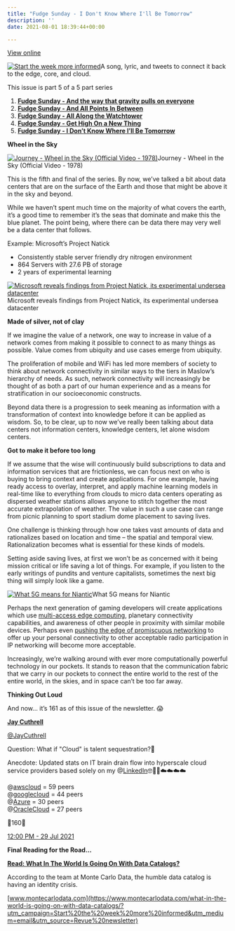 ```yaml
---
title: "Fudge Sunday - I Don't Know Where I'll Be Tomorrow"
description: ''
date: 2021-08-01 18:39:44+00:00

---
```


[View online](https://sunday.fudge.org/issues/fudge-sunday-i-don-t-know-where-i-ll-be-tomorrow-679416?utm_campaign=Issue&utm_content=view_in_browser&utm_medium=email&utm_source=Start+the+week+more+informed)

[![Start the week more informed](https://bucketeer-e05bbc84-baa3-437e-9518-adb32be77984.s3.amazonaws.com/public/images/c81de624-1bb9-4e6c-b078-39a261ba13ad_1200x115.png "Start the week more informed")](https://substackcdn.com/image/fetch/f_auto,q_auto:good,fl_progressive:steep/https%3A%2F%2Fbucketeer-e05bbc84-baa3-437e-9518-adb32be77984.s3.amazonaws.com%2Fpublic%2Fimages%2Fc81de624-1bb9-4e6c-b078-39a261ba13ad_1200x115.png)A song, lyric, and tweets to connect it back to the edge, core, and cloud.

This issue is part 5 of a 5 part series

1. **[Fudge Sunday - And the way that gravity pulls on everyone](https://sunday.fudge.org/issues/fudge-sunday-and-the-way-that-gravity-pulls-on-everyone-673047?utm_campaign=Start%20the%20week%20more%20informed&utm_medium=email&utm_source=Revue%20newsletter)**
2. **[Fudge Sunday - And All Points In Between](https://sunday.fudge.org/issues/fudge-sunday-and-all-points-in-between-679406?utm_campaign=Start%20the%20week%20more%20informed&utm_medium=email&utm_source=Revue%20newsletter)**
3. **[Fudge Sunday - All Along the Watchtower](https://sunday.fudge.org/issues/fudge-sunday-all-along-the-watchtower-679407?utm_campaign=Start%20the%20week%20more%20informed&utm_medium=email&utm_source=Revue%20newsletter)**
4. **[Fudge Sunday - Get High On a New Thing](https://sunday.fudge.org/issues/fudge-sunday-get-high-on-a-new-thing-679408?utm_campaign=Start%20the%20week%20more%20informed&utm_medium=email&utm_source=Revue%20newsletter)**
5. **[Fudge Sunday - I Don’t Know Where I’ll Be Tomorrow](https://sunday.fudge.org/issues/fudge-sunday-i-don-t-know-where-i-ll-be-tomorrow-679416/56ccc47b-52b9-43df-966b-dcd54aef17ab?utm_campaign=Start%20the%20week%20more%20informed&utm_medium=email&utm_source=Revue%20newsletter)**

 **Wheel in the Sky**

[![Journey - Wheel in the Sky (Official Video - 1978)](https://bucketeer-e05bbc84-baa3-437e-9518-adb32be77984.s3.amazonaws.com/public/images/21eae7c4-c2a1-4816-910b-5675af83eb99_600x338.jpeg "Journey - Wheel in the Sky (Official Video - 1978)")](https://substackcdn.com/image/fetch/f_auto,q_auto:good,fl_progressive:steep/https%3A%2F%2Fbucketeer-e05bbc84-baa3-437e-9518-adb32be77984.s3.amazonaws.com%2Fpublic%2Fimages%2F21eae7c4-c2a1-4816-910b-5675af83eb99_600x338.jpeg)Journey - Wheel in the Sky (Official Video - 1978)

This is the fifth and final of the series. By now, we’ve talked a bit about data centers that are on the surface of the Earth and those that might be above it in the sky and beyond.

While we haven’t spent much time on the majority of what covers the earth, it’s a good time to remember it’s the seas that dominate and make this the blue planet. The point being, where there can be data there may very well be a data center that follows.

Example: Microsoft’s Project Natick

* Consistently stable server friendly dry nitrogen environment
* 864 Servers with 27.6 PB of storage
* 2 years of experimental learning

[![Microsoft reveals findings from Project Natick, its experimental undersea datacenter](https://bucketeer-e05bbc84-baa3-437e-9518-adb32be77984.s3.amazonaws.com/public/images/a6d73c17-d24f-46a7-a0b8-cbe23a1a01ad_600x338.jpeg "Microsoft reveals findings from Project Natick, its experimental undersea datacenter")](https://substackcdn.com/image/fetch/f_auto,q_auto:good,fl_progressive:steep/https%3A%2F%2Fbucketeer-e05bbc84-baa3-437e-9518-adb32be77984.s3.amazonaws.com%2Fpublic%2Fimages%2Fa6d73c17-d24f-46a7-a0b8-cbe23a1a01ad_600x338.jpeg)Microsoft reveals findings from Project Natick, its experimental undersea datacenter

 **Made of silver, not of clay**

If we imagine the value of a network, one way to increase in value of a network comes from making it possible to connect to as many things as possible. Value comes from ubiquity and use cases emerge from ubiquity.

The proliferation of mobile and WiFi has led more members of society to think about network connectivity in similar ways to the tiers in Maslow’s hierarchy of needs. As such, network connectivity will increasingly be thought of as both a part of our human experience and as a means for stratification in our socioeconomic constructs.

Beyond data there is a progression to seek meaning as information with a transformation of context into knowledge before it can be applied as wisdom. So, to be clear, up to now we’ve really been talking about data centers not information centers, knowledge centers, let alone wisdom centers.

 **Got to make it before too long**

If we assume that the wise will continuously build subscriptions to data and information services that are frictionless, we can focus next on who is buying to bring context and create applications. For one example, having ready access to overlay, interpret, and apply machine learning models in real-time like to everything from clouds to micro data centers operating as dispersed weather stations allows anyone to stitch together the most accurate extrapolation of weather. The value in such a use case can range from picnic planning to sport stadium dome placement to saving lives.

One challenge is thinking through how one takes vast amounts of data and rationalizes based on location and time – the spatial and temporal view. Rationalization becomes what is essential for these kinds of models.

Setting aside saving lives, at first we won’t be as concerned with it being mission critical or life saving a lot of things. For example, if you listen to the early writings of pundits and venture capitalists, sometimes the next big thing will simply look like a game.

[![What 5G means for Niantic](https://bucketeer-e05bbc84-baa3-437e-9518-adb32be77984.s3.amazonaws.com/public/images/c41dadfc-6e46-4692-9f1b-2b56ba282c69_600x338.jpeg "What 5G means for Niantic")](https://substackcdn.com/image/fetch/f_auto,q_auto:good,fl_progressive:steep/https%3A%2F%2Fbucketeer-e05bbc84-baa3-437e-9518-adb32be77984.s3.amazonaws.com%2Fpublic%2Fimages%2Fc41dadfc-6e46-4692-9f1b-2b56ba282c69_600x338.jpeg)What 5G means for Niantic

Perhaps the next generation of gaming developers will create applications which use [multi-access edge computing](https://www.etsi.org/technologies/multi-access-edge-computing?utm_campaign=Start%20the%20week%20more%20informed&utm_medium=email&utm_source=Revue%20newsletter), planetary connectivity capabilities, and awareness of other people in proximity with similar mobile devices. Perhaps even [pushing the edge of promiscuous networking](https://www.amazon.com/Amazon-Sidewalk/?utm_campaign=Start%20the%20week%20more%20informed&utm_medium=email&utm_source=Revue%20newsletter) to offer up your personal connectivity to other acceptable radio participation in IP networking will become more acceptable.

Increasingly, we’re walking around with ever more computationally powerful technology in our pockets. It stands to reason that the communication fabric that we carry in our pockets to connect the entire world to the rest of the entire world, in the skies, and in space can’t be too far away.

 **Thinking Out Loud**

And now… it’s 161 as of this issue of the newsletter. 😱

**[Jay Cuthrell](https://web.archive.org/web/20230000000000*/https://twitter.com/jaycuthrell/status/1420776189547925506)**

[@JayCuthrell](https://web.archive.org/web/20230000000000*/https://twitter.com/jaycuthrell/status/1420776189547925506)

Question: What if "Cloud" is talent sequestration?🤔  
  
Anecdote: Updated stats on IT brain drain flow into hyperscale cloud service providers based solely on my @[LinkedIn](https://twitter.com/LinkedIn)🤓🧠💸☁️☁️☁️☁️  
  
@[awscloud](https://twitter.com/awscloud) = 59 peers  
@[googlecloud](https://twitter.com/googlecloud) = 44 peers  
@[Azure](https://twitter.com/Azure) = 30 peers  
@[OracleCloud](https://twitter.com/OracleCloud) = 27 peers  
  
🤯160🤯

[12:00 PM - 29 Jul 2021](https://web.archive.org/web/20230000000000*/https://twitter.com/jaycuthrell/status/1420776189547925506)

 **Final Reading for the Road...**

**[Read: What In The World Is Going On With Data Catalogs?](https://www.montecarlodata.com/what-in-the-world-is-going-on-with-data-catalogs/?utm_campaign=Start%20the%20week%20more%20informed&utm_medium=email&utm_source=Revue%20newsletter)**

According to the team at Monte Carlo Data, the humble data catalog is having an identity crisis.

[www.montecarlodata.com](https://www.montecarlodata.com/what-in-the-world-is-going-on-with-data-catalogs/?utm_campaign=Start%20the%20week%20more%20informed&utm_medium=email&utm_source=Revue%20newsletter)









